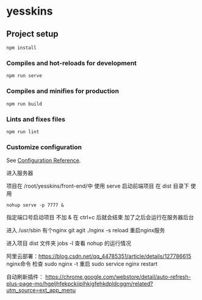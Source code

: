 # yesskins

## Project setup
```
npm install
```

### Compiles and hot-reloads for development
```
npm run serve
```

### Compiles and minifies for production
```
npm run build
```

### Lints and fixes files
```
npm run lint
```

### Customize configuration
See [Configuration Reference](https://cli.vuejs.org/config/).

进入服务器

项目在 /root/yesskins/front-end/中
使用 serve 启动前端项目
在 dist 目录下 使用 
```
nohup serve -p 7777 &
``` 
指定端口号启动项目
不加 & 在 ctrl+c 后就会结束
加了之后会运行在服务器后台


进入 /usr/sbin 有个nginx git agit 
./nginx -s reload 重启nginx服务


进入项目 dist 文件夹  jobs -l 查看 nohup 的运行情况



阿里云部署：https://blog.csdn.net/qq_44785351/article/details/127786615
nginx命令 
检查 sudo nginx -t
重启 sudo service nginx restart


自动刷新插件：
https://chrome.google.com/webstore/detail/auto-refresh-plus-page-mo/hgeljhfekpckiiplhkigfehkdpldcggm/related?utm_source=ext_app_menu